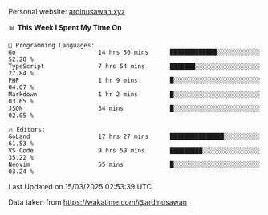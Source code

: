 Personal website: [ardinusawan.xyz](https://ardinusawan.xyz)

<!--START_SECTION:waka-->
📊 **This Week I Spent My Time On** 

```text
💬 Programming Languages: 
Go                       14 hrs 50 mins      █████████████░░░░░░░░░░░░   52.28 % 
TypeScript               7 hrs 54 mins       ███████░░░░░░░░░░░░░░░░░░   27.84 % 
PHP                      1 hr 9 mins         █░░░░░░░░░░░░░░░░░░░░░░░░   04.07 % 
Markdown                 1 hr 2 mins         █░░░░░░░░░░░░░░░░░░░░░░░░   03.65 % 
JSON                     34 mins             █░░░░░░░░░░░░░░░░░░░░░░░░   02.05 % 

🔥 Editors: 
GoLand                   17 hrs 27 mins      ███████████████░░░░░░░░░░   61.53 % 
VS Code                  9 hrs 59 mins       █████████░░░░░░░░░░░░░░░░   35.22 % 
Neovim                   55 mins             █░░░░░░░░░░░░░░░░░░░░░░░░   03.24 % 
```


 Last Updated on 15/03/2025 02:53:39 UTC
<!--END_SECTION:waka-->
Data taken from https://wakatime.com/@ardinusawan
